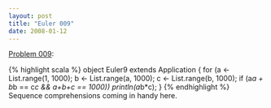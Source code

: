 ```yaml
---
layout: post
title: "Euler 009"
date: 2008-01-12
---
```


[Problem 009]\:

{% highlight scala %}
object Euler9 extends Application {
  for (a <- List.range(1, 1000);
       b <- List.range(a, 1000);
       c <- List.range(b, 1000);
       if (a*a + b*b == c*c && a+b+c == 1000))
    println(a*b*c);
}
{% endhighlight %}
Sequence comprehensions coming in handy here.



[Problem 009]: http://projecteuler.net/index.php?section=problems&id=9
